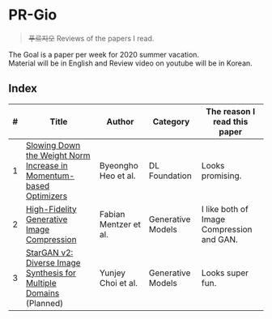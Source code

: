 
# PR-Gio
> ~~푸르지오~~ Reviews of the papers I read.

The Goal is a paper per week for 2020 summer vacation.   
Material will be in English and Review video on youtube will be in Korean.

## Index
| # | Title | Author | Category | The reason I read this paper |
| - | -- | -- | -- | --|
| 1 | [Slowing Down the Weight Norm Increase in Momentum-based Optimizers](https://github.com/skyil7/paperReview/tree/master/1.Slowing%20Down%20the%20Weight%20Norm%20Increase%20in%20Momentum-based%20Optimizers) | Byeongho Heo et al. | DL Foundation | Looks promising. |
| 2 | [High-Fidelity Generative Image Compression](https://arxiv.org/abs/2006.09965) | Fabian Mentzer et al. | Generative Models | I like both of Image Compression and GAN. |
| 3 | [StarGAN v2: Diverse Image Synthesis for Multiple Domains](https://arxiv.org/abs/1912.01865) (Planned) | Yunjey Choi et al. | Generative Models | Looks super fun. |